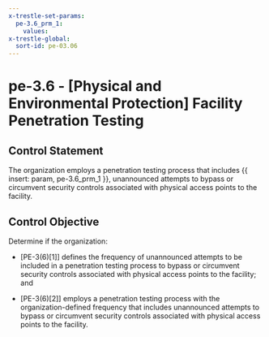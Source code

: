 ```yaml
---
x-trestle-set-params:
  pe-3.6_prm_1:
    values:
x-trestle-global:
  sort-id: pe-03.06
---
```


# pe-3.6 - \[Physical and Environmental Protection\] Facility Penetration Testing

## Control Statement

The organization employs a penetration testing process that includes {{ insert: param, pe-3.6_prm_1 }}, unannounced attempts to bypass or circumvent security controls associated with physical access points to the facility.

## Control Objective

Determine if the organization:

- \[PE-3(6)[1]\] defines the frequency of unannounced attempts to be included in a penetration testing process to bypass or circumvent security controls associated with physical access points to the facility; and

- \[PE-3(6)[2]\] employs a penetration testing process with the organization-defined frequency that includes unannounced attempts to bypass or circumvent security controls associated with physical access points to the facility.
